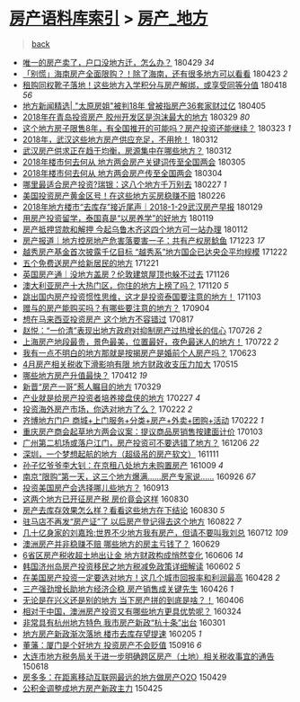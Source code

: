 [房产语料库索引](../../README.md)  > [房产_地方](房产_地方.md)
====
> [back](../README.md)

- [唯一的房产卖了，户口没地方迁，怎么办？](http://jkwz.applinzi.com/ittc/7097391917279216650.html#%E5%94%AF%E4%B8%80%E7%9A%84%E6%88%BF%E4%BA%A7%E5%8D%96%E4%BA%86%EF%BC%8C%E6%88%B7%E5%8F%A3%E6%B2%A1%E5%9C%B0%E6%96%B9%E8%BF%81%EF%BC%8C%E6%80%8E%E4%B9%88%E5%8A%9E%EF%BC%9F) 180429 *34* 
- [「别慌」海南房产全面限购？！除了海南，还有很多地方可以看看](http://jkwz.applinzi.com/ittc/7095250667855938567.html#%E3%80%8C%E5%88%AB%E6%85%8C%E3%80%8D%E6%B5%B7%E5%8D%97%E6%88%BF%E4%BA%A7%E5%85%A8%E9%9D%A2%E9%99%90%E8%B4%AD%EF%BC%9F%EF%BC%81%E9%99%A4%E4%BA%86%E6%B5%B7%E5%8D%97%EF%BC%8C%E8%BF%98%E6%9C%89%E5%BE%88%E5%A4%9A%E5%9C%B0%E6%96%B9%E5%8F%AF%E4%BB%A5%E7%9C%8B%E7%9C%8B) 180423 *2* 
- [租购同权靴子落地！这些地方入学积分与房产解绑，或享受同等分值](http://jkwz.applinzi.com/ittc/7093325013568717830.html#%E7%A7%9F%E8%B4%AD%E5%90%8C%E6%9D%83%E9%9D%B4%E5%AD%90%E8%90%BD%E5%9C%B0%EF%BC%81%E8%BF%99%E4%BA%9B%E5%9C%B0%E6%96%B9%E5%85%A5%E5%AD%A6%E7%A7%AF%E5%88%86%E4%B8%8E%E6%88%BF%E4%BA%A7%E8%A7%A3%E7%BB%91%EF%BC%8C%E6%88%96%E4%BA%AB%E5%8F%97%E5%90%8C%E7%AD%89%E5%88%86%E5%80%BC) 180418 *56* 
- [地方新闻精选| &quot;太原房姐&quot;被判18年 曾被指房产36套家财过亿](http://jkwz.applinzi.com/ittc/7088561397392999434.html#%E5%9C%B0%E6%96%B9%E6%96%B0%E9%97%BB%E7%B2%BE%E9%80%89%7C+%26quot%3B%E5%A4%AA%E5%8E%9F%E6%88%BF%E5%A7%90%26quot%3B%E8%A2%AB%E5%88%A418%E5%B9%B4+%E6%9B%BE%E8%A2%AB%E6%8C%87%E6%88%BF%E4%BA%A736%E5%A5%97%E5%AE%B6%E8%B4%A2%E8%BF%87%E4%BA%BF) 180405  
- [2018年在青岛投资房产   胶州开发区是泡沫最大的地方](http://jkwz.applinzi.com/ittc/7085834780539356170.html#2018%E5%B9%B4%E5%9C%A8%E9%9D%92%E5%B2%9B%E6%8A%95%E8%B5%84%E6%88%BF%E4%BA%A7+++%E8%83%B6%E5%B7%9E%E5%BC%80%E5%8F%91%E5%8C%BA%E6%98%AF%E6%B3%A1%E6%B2%AB%E6%9C%80%E5%A4%A7%E7%9A%84%E5%9C%B0%E6%96%B9) 180329 *80* 
- [这个地方房子限售8年，有全国推开的可能吗？房产投资还能继续？](http://jkwz.applinzi.com/ittc/7083601021689660423.html#%E8%BF%99%E4%B8%AA%E5%9C%B0%E6%96%B9%E6%88%BF%E5%AD%90%E9%99%90%E5%94%AE8%E5%B9%B4%EF%BC%8C%E6%9C%89%E5%85%A8%E5%9B%BD%E6%8E%A8%E5%BC%80%E7%9A%84%E5%8F%AF%E8%83%BD%E5%90%97%EF%BC%9F%E6%88%BF%E4%BA%A7%E6%8A%95%E8%B5%84%E8%BF%98%E8%83%BD%E7%BB%A7%E7%BB%AD%EF%BC%9F) 180323 *1* 
- [2018年，武汉这些地方房产供应充足，不用抢！](http://jkwz.applinzi.com/ittc/7079647149573014534.html#2018%E5%B9%B4%EF%BC%8C%E6%AD%A6%E6%B1%89%E8%BF%99%E4%BA%9B%E5%9C%B0%E6%96%B9%E6%88%BF%E4%BA%A7%E4%BE%9B%E5%BA%94%E5%85%85%E8%B6%B3%EF%BC%8C%E4%B8%8D%E7%94%A8%E6%8A%A2%EF%BC%81) 180312  
- [武汉房产供求正在趋于均衡，房源集中在哪些地方？](http://jkwz.applinzi.com/ittc/7079647149577208848.html#%E6%AD%A6%E6%B1%89%E6%88%BF%E4%BA%A7%E4%BE%9B%E6%B1%82%E6%AD%A3%E5%9C%A8%E8%B6%8B%E4%BA%8E%E5%9D%87%E8%A1%A1%EF%BC%8C%E6%88%BF%E6%BA%90%E9%9B%86%E4%B8%AD%E5%9C%A8%E5%93%AA%E4%BA%9B%E5%9C%B0%E6%96%B9%EF%BC%9F) 180312  
- [2018年楼市何去何从 地方两会房产关键词传至全国两会](http://jkwz.applinzi.com/ittc/7077021601277412358.html#2018%E5%B9%B4%E6%A5%BC%E5%B8%82%E4%BD%95%E5%8E%BB%E4%BD%95%E4%BB%8E+%E5%9C%B0%E6%96%B9%E4%B8%A4%E4%BC%9A%E6%88%BF%E4%BA%A7%E5%85%B3%E9%94%AE%E8%AF%8D%E4%BC%A0%E8%87%B3%E5%85%A8%E5%9B%BD%E4%B8%A4%E4%BC%9A) 180305  
- [2018年楼市何去何从 地方两会房产传至全国两会](http://jkwz.applinzi.com/ittc/7076716172429231114.html#2018%E5%B9%B4%E6%A5%BC%E5%B8%82%E4%BD%95%E5%8E%BB%E4%BD%95%E4%BB%8E+%E5%9C%B0%E6%96%B9%E4%B8%A4%E4%BC%9A%E6%88%BF%E4%BA%A7%E4%BC%A0%E8%87%B3%E5%85%A8%E5%9B%BD%E4%B8%A4%E4%BC%9A) 180304  
- [哪里最适合房产投资?瑞银：这八个地方千万别去](http://jkwz.applinzi.com/ittc/7074700698766017547.html#%E5%93%AA%E9%87%8C%E6%9C%80%E9%80%82%E5%90%88%E6%88%BF%E4%BA%A7%E6%8A%95%E8%B5%84%3F%E7%91%9E%E9%93%B6%EF%BC%9A%E8%BF%99%E5%85%AB%E4%B8%AA%E5%9C%B0%E6%96%B9%E5%8D%83%E4%B8%87%E5%88%AB%E5%8E%BB) 180227 *1* 
- [美国投资房产黄金区号！在这些地方买房稳赚不赔](http://jkwz.applinzi.com/ittc/7074334372268606480.html#%E7%BE%8E%E5%9B%BD%E6%8A%95%E8%B5%84%E6%88%BF%E4%BA%A7%E9%BB%84%E9%87%91%E5%8C%BA%E5%8F%B7%EF%BC%81%E5%9C%A8%E8%BF%99%E4%BA%9B%E5%9C%B0%E6%96%B9%E4%B9%B0%E6%88%BF%E7%A8%B3%E8%B5%9A%E4%B8%8D%E8%B5%94) 180226  
- [2018年地方楼市“去库存”接近尾声｜2018-1-29武汉房产早报](http://jkwz.applinzi.com/ittc/7063915031823909905.html#2018%E5%B9%B4%E5%9C%B0%E6%96%B9%E6%A5%BC%E5%B8%82%E2%80%9C%E5%8E%BB%E5%BA%93%E5%AD%98%E2%80%9D%E6%8E%A5%E8%BF%91%E5%B0%BE%E5%A3%B0%EF%BD%9C2018-1-29%E6%AD%A6%E6%B1%89%E6%88%BF%E4%BA%A7%E6%97%A9%E6%8A%A5) 180129  
- [用房产投资留学，泰国真是“以房养学”的好地方](http://jkwz.applinzi.com/ittc/7060248221828252679.html#%E7%94%A8%E6%88%BF%E4%BA%A7%E6%8A%95%E8%B5%84%E7%95%99%E5%AD%A6%EF%BC%8C%E6%B3%B0%E5%9B%BD%E7%9C%9F%E6%98%AF%E2%80%9C%E4%BB%A5%E6%88%BF%E5%85%BB%E5%AD%A6%E2%80%9D%E7%9A%84%E5%A5%BD%E5%9C%B0%E6%96%B9) 180119  
- [房产抵押贷款和解押 今起乌鲁木齐这四个地方可一站办理](http://jkwz.applinzi.com/ittc/7057642492734735366.html#%E6%88%BF%E4%BA%A7%E6%8A%B5%E6%8A%BC%E8%B4%B7%E6%AC%BE%E5%92%8C%E8%A7%A3%E6%8A%BC+%E4%BB%8A%E8%B5%B7%E4%B9%8C%E9%B2%81%E6%9C%A8%E9%BD%90%E8%BF%99%E5%9B%9B%E4%B8%AA%E5%9C%B0%E6%96%B9%E5%8F%AF%E4%B8%80%E7%AB%99%E5%8A%9E%E7%90%86) 180112  
- [房产报道｜地方控房地产危害落要害一子：共有产权房鲶鱼](http://jkwz.applinzi.com/ittc/7050322960802382864.html#%E6%88%BF%E4%BA%A7%E6%8A%A5%E9%81%93%EF%BD%9C%E5%9C%B0%E6%96%B9%E6%8E%A7%E6%88%BF%E5%9C%B0%E4%BA%A7%E5%8D%B1%E5%AE%B3%E8%90%BD%E8%A6%81%E5%AE%B3%E4%B8%80%E5%AD%90%EF%BC%9A%E5%85%B1%E6%9C%89%E4%BA%A7%E6%9D%83%E6%88%BF%E9%B2%B6%E9%B1%BC) 171223 *17* 
- [越秀房产基金首次披露千亿目标 “越秀系”地方国企已达央企平均规模](http://jkwz.applinzi.com/ittc/7050038725248025616.html#%E8%B6%8A%E7%A7%80%E6%88%BF%E4%BA%A7%E5%9F%BA%E9%87%91%E9%A6%96%E6%AC%A1%E6%8A%AB%E9%9C%B2%E5%8D%83%E4%BA%BF%E7%9B%AE%E6%A0%87+%E2%80%9C%E8%B6%8A%E7%A7%80%E7%B3%BB%E2%80%9D%E5%9C%B0%E6%96%B9%E5%9B%BD%E4%BC%81%E5%B7%B2%E8%BE%BE%E5%A4%AE%E4%BC%81%E5%B9%B3%E5%9D%87%E8%A7%84%E6%A8%A1) 171222  
- [五个免费送房产给新居民的地方](http://jkwz.applinzi.com/ittc/7049563424256689169.html#%E4%BA%94%E4%B8%AA%E5%85%8D%E8%B4%B9%E9%80%81%E6%88%BF%E4%BA%A7%E7%BB%99%E6%96%B0%E5%B1%85%E6%B0%91%E7%9A%84%E5%9C%B0%E6%96%B9) 171221  
- [英国房产通｜没地方盖房？伦敦建筑屋顶也躲不过去](http://jkwz.applinzi.com/ittc/7039917366861890577.html#%E8%8B%B1%E5%9B%BD%E6%88%BF%E4%BA%A7%E9%80%9A%EF%BD%9C%E6%B2%A1%E5%9C%B0%E6%96%B9%E7%9B%96%E6%88%BF%EF%BC%9F%E4%BC%A6%E6%95%A6%E5%BB%BA%E7%AD%91%E5%B1%8B%E9%A1%B6%E4%B9%9F%E8%BA%B2%E4%B8%8D%E8%BF%87%E5%8E%BB) 171126  
- [澳大利亚房产十大热门区，你住的地方上榜了吗？](http://jkwz.applinzi.com/ittc/7037954738337874960.html#%E6%BE%B3%E5%A4%A7%E5%88%A9%E4%BA%9A%E6%88%BF%E4%BA%A7%E5%8D%81%E5%A4%A7%E7%83%AD%E9%97%A8%E5%8C%BA%EF%BC%8C%E4%BD%A0%E4%BD%8F%E7%9A%84%E5%9C%B0%E6%96%B9%E4%B8%8A%E6%A6%9C%E4%BA%86%E5%90%97%EF%BC%9F) 171120 *5* 
- [跳出国内房产投资惯性思维，这才是投资泰国要注意的地方！](http://jkwz.applinzi.com/ittc/7031649790675387408.html#%E8%B7%B3%E5%87%BA%E5%9B%BD%E5%86%85%E6%88%BF%E4%BA%A7%E6%8A%95%E8%B5%84%E6%83%AF%E6%80%A7%E6%80%9D%E7%BB%B4%EF%BC%8C%E8%BF%99%E6%89%8D%E6%98%AF%E6%8A%95%E8%B5%84%E6%B3%B0%E5%9B%BD%E8%A6%81%E6%B3%A8%E6%84%8F%E7%9A%84%E5%9C%B0%E6%96%B9%EF%BC%81) 171103  
- [赠与的房产能购买吗？有哪些要注意的地方？](http://jkwz.applinzi.com/ittc/7009474747539391504.html#%E8%B5%A0%E4%B8%8E%E7%9A%84%E6%88%BF%E4%BA%A7%E8%83%BD%E8%B4%AD%E4%B9%B0%E5%90%97%EF%BC%9F%E6%9C%89%E5%93%AA%E4%BA%9B%E8%A6%81%E6%B3%A8%E6%84%8F%E7%9A%84%E5%9C%B0%E6%96%B9%EF%BC%9F) 170904  
- [想在马来西亚投资房产 这个地方不容错过](http://jkwz.applinzi.com/ittc/7002776998332875792.html#%E6%83%B3%E5%9C%A8%E9%A9%AC%E6%9D%A5%E8%A5%BF%E4%BA%9A%E6%8A%95%E8%B5%84%E6%88%BF%E4%BA%A7+%E8%BF%99%E4%B8%AA%E5%9C%B0%E6%96%B9%E4%B8%8D%E5%AE%B9%E9%94%99%E8%BF%87) 170817  
- [赵悦：“一价清”表现出地方政府对抑制房产过热增长的信心](http://jkwz.applinzi.com/ittc/6994642251048027152.html#%E8%B5%B5%E6%82%A6%EF%BC%9A%E2%80%9C%E4%B8%80%E4%BB%B7%E6%B8%85%E2%80%9D%E8%A1%A8%E7%8E%B0%E5%87%BA%E5%9C%B0%E6%96%B9%E6%94%BF%E5%BA%9C%E5%AF%B9%E6%8A%91%E5%88%B6%E6%88%BF%E4%BA%A7%E8%BF%87%E7%83%AD%E5%A2%9E%E9%95%BF%E7%9A%84%E4%BF%A1%E5%BF%83) 170726 *2* 
- [上海房产地段最贵，景色最美，位置最好，夜色最迷人的地方！](http://jkwz.applinzi.com/ittc/6993264970765435920.html#%E4%B8%8A%E6%B5%B7%E6%88%BF%E4%BA%A7%E5%9C%B0%E6%AE%B5%E6%9C%80%E8%B4%B5%EF%BC%8C%E6%99%AF%E8%89%B2%E6%9C%80%E7%BE%8E%EF%BC%8C%E4%BD%8D%E7%BD%AE%E6%9C%80%E5%A5%BD%EF%BC%8C%E5%A4%9C%E8%89%B2%E6%9C%80%E8%BF%B7%E4%BA%BA%E7%9A%84%E5%9C%B0%E6%96%B9%EF%BC%81) 170722 *2* 
- [我有一点不明白的地方那就是按揭房产是婚前个人房产吗？](http://jkwz.applinzi.com/ittc/6982032482051294212.html#%E6%88%91%E6%9C%89%E4%B8%80%E7%82%B9%E4%B8%8D%E6%98%8E%E7%99%BD%E7%9A%84%E5%9C%B0%E6%96%B9%E9%82%A3%E5%B0%B1%E6%98%AF%E6%8C%89%E6%8F%AD%E6%88%BF%E4%BA%A7%E6%98%AF%E5%A9%9A%E5%89%8D%E4%B8%AA%E4%BA%BA%E6%88%BF%E4%BA%A7%E5%90%97%EF%BC%9F) 170623  
- [4月房产相关税收下滑影响有限 地方财政收支压力加大](http://jkwz.applinzi.com/ittc/6967751235531703300.html#4%E6%9C%88%E6%88%BF%E4%BA%A7%E7%9B%B8%E5%85%B3%E7%A8%8E%E6%94%B6%E4%B8%8B%E6%BB%91%E5%BD%B1%E5%93%8D%E6%9C%89%E9%99%90+%E5%9C%B0%E6%96%B9%E8%B4%A2%E6%94%BF%E6%94%B6%E6%94%AF%E5%8E%8B%E5%8A%9B%E5%8A%A0%E5%A4%A7) 170515  
- [哪些地方房产升值最快？](http://jkwz.applinzi.com/ittc/6955272399997109252.html#%E5%93%AA%E4%BA%9B%E5%9C%B0%E6%96%B9%E6%88%BF%E4%BA%A7%E5%8D%87%E5%80%BC%E6%9C%80%E5%BF%AB%EF%BC%9F) 170412 *19* 
- [新晋“房产一哥”惹人瞩目的地方](http://jkwz.applinzi.com/ittc/6950317689691177989.html#%E6%96%B0%E6%99%8B%E2%80%9C%E6%88%BF%E4%BA%A7%E4%B8%80%E5%93%A5%E2%80%9D%E6%83%B9%E4%BA%BA%E7%9E%A9%E7%9B%AE%E7%9A%84%E5%9C%B0%E6%96%B9) 170329  
- [产业就是给房产投资者培养接盘侠的地方](http://jkwz.applinzi.com/ittc/6939262699283416068.html#%E4%BA%A7%E4%B8%9A%E5%B0%B1%E6%98%AF%E7%BB%99%E6%88%BF%E4%BA%A7%E6%8A%95%E8%B5%84%E8%80%85%E5%9F%B9%E5%85%BB%E6%8E%A5%E7%9B%98%E4%BE%A0%E7%9A%84%E5%9C%B0%E6%96%B9) 170227 *4* 
- [投资海外房产市场，你选对地方了么？](http://jkwz.applinzi.com/ittc/6937553444339713029.html#%E6%8A%95%E8%B5%84%E6%B5%B7%E5%A4%96%E6%88%BF%E4%BA%A7%E5%B8%82%E5%9C%BA%EF%BC%8C%E4%BD%A0%E9%80%89%E5%AF%B9%E5%9C%B0%E6%96%B9%E4%BA%86%E4%B9%88%EF%BC%9F) 170222 *2* 
- [齐博地方门户 商城+上门服务+分类+房产+外卖+团购+活动](http://jkwz.applinzi.com/ittc/6937451325393732613.html#%E9%BD%90%E5%8D%9A%E5%9C%B0%E6%96%B9%E9%97%A8%E6%88%B7+%E5%95%86%E5%9F%8E%2B%E4%B8%8A%E9%97%A8%E6%9C%8D%E5%8A%A1%2B%E5%88%86%E7%B1%BB%2B%E6%88%BF%E4%BA%A7%2B%E5%A4%96%E5%8D%96%2B%E5%9B%A2%E8%B4%AD%2B%E6%B4%BB%E5%8A%A8) 170222 *1* 
- [重庆房产商会起草地方两会议案：提议商品房销售按建面计价](http://jkwz.applinzi.com/ittc/6918978444003378181.html#%E9%87%8D%E5%BA%86%E6%88%BF%E4%BA%A7%E5%95%86%E4%BC%9A%E8%B5%B7%E8%8D%89%E5%9C%B0%E6%96%B9%E4%B8%A4%E4%BC%9A%E8%AE%AE%E6%A1%88%EF%BC%9A%E6%8F%90%E8%AE%AE%E5%95%86%E5%93%81%E6%88%BF%E9%94%80%E5%94%AE%E6%8C%89%E5%BB%BA%E9%9D%A2%E8%AE%A1%E4%BB%B7) 170103  
- [广州第二机场或落户江门，房产投资可不要选错了地方？](http://jkwz.applinzi.com/ittc/6908439850956358660.html#%E5%B9%BF%E5%B7%9E%E7%AC%AC%E4%BA%8C%E6%9C%BA%E5%9C%BA%E6%88%96%E8%90%BD%E6%88%B7%E6%B1%9F%E9%97%A8%EF%BC%8C%E6%88%BF%E4%BA%A7%E6%8A%95%E8%B5%84%E5%8F%AF%E4%B8%8D%E8%A6%81%E9%80%89%E9%94%99%E4%BA%86%E5%9C%B0%E6%96%B9%EF%BC%9F) 161206 *22* 
- [深圳，一个梦想起航的地方（超级吊的房产软文）](http://jkwz.applinzi.com/ittc/6899289593202869253.html#%E6%B7%B1%E5%9C%B3%EF%BC%8C%E4%B8%80%E4%B8%AA%E6%A2%A6%E6%83%B3%E8%B5%B7%E8%88%AA%E7%9A%84%E5%9C%B0%E6%96%B9%EF%BC%88%E8%B6%85%E7%BA%A7%E5%90%8A%E7%9A%84%E6%88%BF%E4%BA%A7%E8%BD%AF%E6%96%87%EF%BC%89) 161111  
- [孙子忆爷爷李大钊：在京租八处地方未购置房产](http://jkwz.applinzi.com/ittc/6887059269014258692.html#%E5%AD%99%E5%AD%90%E5%BF%86%E7%88%B7%E7%88%B7%E6%9D%8E%E5%A4%A7%E9%92%8A%EF%BC%9A%E5%9C%A8%E4%BA%AC%E7%A7%9F%E5%85%AB%E5%A4%84%E5%9C%B0%E6%96%B9%E6%9C%AA%E8%B4%AD%E7%BD%AE%E6%88%BF%E4%BA%A7) 161009 *4* 
- [南京“限购”第一天，这三个地方爆满......房产专家说......](http://jkwz.applinzi.com/ittc/6882241783311893508.html#%E5%8D%97%E4%BA%AC%E2%80%9C%E9%99%90%E8%B4%AD%E2%80%9D%E7%AC%AC%E4%B8%80%E5%A4%A9%EF%BC%8C%E8%BF%99%E4%B8%89%E4%B8%AA%E5%9C%B0%E6%96%B9%E7%88%86%E6%BB%A1......%E6%88%BF%E4%BA%A7%E4%B8%93%E5%AE%B6%E8%AF%B4......) 160926 *67* 
- [投资美国房产会选择哪儿些地方？](http://jkwz.applinzi.com/ittc/6877367112389100549.html#%E6%8A%95%E8%B5%84%E7%BE%8E%E5%9B%BD%E6%88%BF%E4%BA%A7%E4%BC%9A%E9%80%89%E6%8B%A9%E5%93%AA%E5%84%BF%E4%BA%9B%E5%9C%B0%E6%96%B9%EF%BC%9F) 160913  
- [这两个地方已开征房产税 房价竟会这样](http://jkwz.applinzi.com/ittc/6872158627665806341.html#%E8%BF%99%E4%B8%A4%E4%B8%AA%E5%9C%B0%E6%96%B9%E5%B7%B2%E5%BC%80%E5%BE%81%E6%88%BF%E4%BA%A7%E7%A8%8E+%E6%88%BF%E4%BB%B7%E7%AB%9F%E4%BC%9A%E8%BF%99%E6%A0%B7) 160830  
- [房产去库存效果怎么样？看看这些地方在下结论](http://jkwz.applinzi.com/ittc/6872117037740065796.html#%E6%88%BF%E4%BA%A7%E5%8E%BB%E5%BA%93%E5%AD%98%E6%95%88%E6%9E%9C%E6%80%8E%E4%B9%88%E6%A0%B7%EF%BC%9F%E7%9C%8B%E7%9C%8B%E8%BF%99%E4%BA%9B%E5%9C%B0%E6%96%B9%E5%9C%A8%E4%B8%8B%E7%BB%93%E8%AE%BA) 160830 *5* 
- [驻马店不再发“房产证”了 以后房产登记得去这个地方](http://jkwz.applinzi.com/ittc/6869208370652906501.html#%E9%A9%BB%E9%A9%AC%E5%BA%97%E4%B8%8D%E5%86%8D%E5%8F%91%E2%80%9C%E6%88%BF%E4%BA%A7%E8%AF%81%E2%80%9D%E4%BA%86+%E4%BB%A5%E5%90%8E%E6%88%BF%E4%BA%A7%E7%99%BB%E8%AE%B0%E5%BE%97%E5%8E%BB%E8%BF%99%E4%B8%AA%E5%9C%B0%E6%96%B9) 160822 *7* 
- [几十亿身家的刘嘉玲:世界不少地方我有房产，但请不要叫我刘总](http://jkwz.applinzi.com/ittc/6854008063388025860.html#%E5%87%A0%E5%8D%81%E4%BA%BF%E8%BA%AB%E5%AE%B6%E7%9A%84%E5%88%98%E5%98%89%E7%8E%B2%3A%E4%B8%96%E7%95%8C%E4%B8%8D%E5%B0%91%E5%9C%B0%E6%96%B9%E6%88%91%E6%9C%89%E6%88%BF%E4%BA%A7%EF%BC%8C%E4%BD%86%E8%AF%B7%E4%B8%8D%E8%A6%81%E5%8F%AB%E6%88%91%E5%88%98%E6%80%BB) 160712 *109* 
- [澳洲房产并非稳赚不赔 哪些地方的房主亏钱了？](http://jkwz.applinzi.com/ittc/6849198324015694853.html#%E6%BE%B3%E6%B4%B2%E6%88%BF%E4%BA%A7%E5%B9%B6%E9%9D%9E%E7%A8%B3%E8%B5%9A%E4%B8%8D%E8%B5%94+%E5%93%AA%E4%BA%9B%E5%9C%B0%E6%96%B9%E7%9A%84%E6%88%BF%E4%B8%BB%E4%BA%8F%E9%92%B1%E4%BA%86%EF%BC%9F) 160629  
- [6省区房产税收超土地出让金 地方财政构成悄然变化](http://jkwz.applinzi.com/ittc/6840419781890802693.html#6%E7%9C%81%E5%8C%BA%E6%88%BF%E4%BA%A7%E7%A8%8E%E6%94%B6%E8%B6%85%E5%9C%9F%E5%9C%B0%E5%87%BA%E8%AE%A9%E9%87%91+%E5%9C%B0%E6%96%B9%E8%B4%A2%E6%94%BF%E6%9E%84%E6%88%90%E6%82%84%E7%84%B6%E5%8F%98%E5%8C%96) 160606 *14* 
- [韩国济州岛房产投资移民之地方税减免政策详细解读](http://jkwz.applinzi.com/ittc/6839158981440046084.html#%E9%9F%A9%E5%9B%BD%E6%B5%8E%E5%B7%9E%E5%B2%9B%E6%88%BF%E4%BA%A7%E6%8A%95%E8%B5%84%E7%A7%BB%E6%B0%91%E4%B9%8B%E5%9C%B0%E6%96%B9%E7%A8%8E%E5%87%8F%E5%85%8D%E6%94%BF%E7%AD%96%E8%AF%A6%E7%BB%86%E8%A7%A3%E8%AF%BB) 160602 *5* 
- [在美国房产投资一定要选对地方！这几个城市回报率和利润最高](http://jkwz.applinzi.com/ittc/6826103346527994885.html#%E5%9C%A8%E7%BE%8E%E5%9B%BD%E6%88%BF%E4%BA%A7%E6%8A%95%E8%B5%84%E4%B8%80%E5%AE%9A%E8%A6%81%E9%80%89%E5%AF%B9%E5%9C%B0%E6%96%B9%EF%BC%81%E8%BF%99%E5%87%A0%E4%B8%AA%E5%9F%8E%E5%B8%82%E5%9B%9E%E6%8A%A5%E7%8E%87%E5%92%8C%E5%88%A9%E6%B6%A6%E6%9C%80%E9%AB%98) 160428 *2* 
- [三产强劲增长助地方经济企稳 房产销售成关键先生](http://jkwz.applinzi.com/ittc/6825320019470582789.html#%E4%B8%89%E4%BA%A7%E5%BC%BA%E5%8A%B2%E5%A2%9E%E9%95%BF%E5%8A%A9%E5%9C%B0%E6%96%B9%E7%BB%8F%E6%B5%8E%E4%BC%81%E7%A8%B3+%E6%88%BF%E4%BA%A7%E9%94%80%E5%94%AE%E6%88%90%E5%85%B3%E9%94%AE%E5%85%88%E7%94%9F) 160426 *1* 
- [无论是在兴义还是别的地方 当下房产拼的到底是啥？！](http://jkwz.applinzi.com/ittc/6817924382663918597.html#%E6%97%A0%E8%AE%BA%E6%98%AF%E5%9C%A8%E5%85%B4%E4%B9%89%E8%BF%98%E6%98%AF%E5%88%AB%E7%9A%84%E5%9C%B0%E6%96%B9+%E5%BD%93%E4%B8%8B%E6%88%BF%E4%BA%A7%E6%8B%BC%E7%9A%84%E5%88%B0%E5%BA%95%E6%98%AF%E5%95%A5%EF%BC%9F%EF%BC%81) 160406  
- [相对于中国，澳洲房产投资又有哪些地方更具优势呢？](http://jkwz.applinzi.com/ittc/6813091092752761860.html#%E7%9B%B8%E5%AF%B9%E4%BA%8E%E4%B8%AD%E5%9B%BD%EF%BC%8C%E6%BE%B3%E6%B4%B2%E6%88%BF%E4%BA%A7%E6%8A%95%E8%B5%84%E5%8F%88%E6%9C%89%E5%93%AA%E4%BA%9B%E5%9C%B0%E6%96%B9%E6%9B%B4%E5%85%B7%E4%BC%98%E5%8A%BF%E5%91%A2%EF%BC%9F) 160324  
- [非常具有杭州地方特色 我市房产新政“杭十条”出台](http://jkwz.applinzi.com/ittc/6804509211165721605.html#%E9%9D%9E%E5%B8%B8%E5%85%B7%E6%9C%89%E6%9D%AD%E5%B7%9E%E5%9C%B0%E6%96%B9%E7%89%B9%E8%89%B2+%E6%88%91%E5%B8%82%E6%88%BF%E4%BA%A7%E6%96%B0%E6%94%BF%E2%80%9C%E6%9D%AD%E5%8D%81%E6%9D%A1%E2%80%9D%E5%87%BA%E5%8F%B0) 160301  
- [地方房产新政渐次落地 楼市去库存望提速](http://jkwz.applinzi.com/ittc/6795327804199666693.html#%E5%9C%B0%E6%96%B9%E6%88%BF%E4%BA%A7%E6%96%B0%E6%94%BF%E6%B8%90%E6%AC%A1%E8%90%BD%E5%9C%B0+%E6%A5%BC%E5%B8%82%E5%8E%BB%E5%BA%93%E5%AD%98%E6%9C%9B%E6%8F%90%E9%80%9F) 160205 *1* 
- [董藩：厦门是个好地方 投资房产不会贬值](http://jkwz.applinzi.com/ittc/6742623756344591365.html#%E8%91%A3%E8%97%A9%EF%BC%9A%E5%8E%A6%E9%97%A8%E6%98%AF%E4%B8%AA%E5%A5%BD%E5%9C%B0%E6%96%B9+%E6%8A%95%E8%B5%84%E6%88%BF%E4%BA%A7%E4%B8%8D%E4%BC%9A%E8%B4%AC%E5%80%BC) 150916 *6* 
- [大连市地方税务局关于进一步明确跨区房产（土地）相关税收事宜的通告](http://jkwz.applinzi.com/ittc/547650611417502042.html#%E5%A4%A7%E8%BF%9E%E5%B8%82%E5%9C%B0%E6%96%B9%E7%A8%8E%E5%8A%A1%E5%B1%80%E5%85%B3%E4%BA%8E%E8%BF%9B%E4%B8%80%E6%AD%A5%E6%98%8E%E7%A1%AE%E8%B7%A8%E5%8C%BA%E6%88%BF%E4%BA%A7%EF%BC%88%E5%9C%9F%E5%9C%B0%EF%BC%89%E7%9B%B8%E5%85%B3%E7%A8%8E%E6%94%B6%E4%BA%8B%E5%AE%9C%E7%9A%84%E9%80%9A%E5%91%8A) 150618  
- [房多多：在距离移动互联网最远的地方做房产O2O](http://jkwz.applinzi.com/ittc/547650611407686122.html#%E6%88%BF%E5%A4%9A%E5%A4%9A%EF%BC%9A%E5%9C%A8%E8%B7%9D%E7%A6%BB%E7%A7%BB%E5%8A%A8%E4%BA%92%E8%81%94%E7%BD%91%E6%9C%80%E8%BF%9C%E7%9A%84%E5%9C%B0%E6%96%B9%E5%81%9A%E6%88%BF%E4%BA%A7O2O) 150429  
- [公积金调整成地方房产新政主力](http://jkwz.applinzi.com/ittc/547650611406595568.html#%E5%85%AC%E7%A7%AF%E9%87%91%E8%B0%83%E6%95%B4%E6%88%90%E5%9C%B0%E6%96%B9%E6%88%BF%E4%BA%A7%E6%96%B0%E6%94%BF%E4%B8%BB%E5%8A%9B) 150425  
